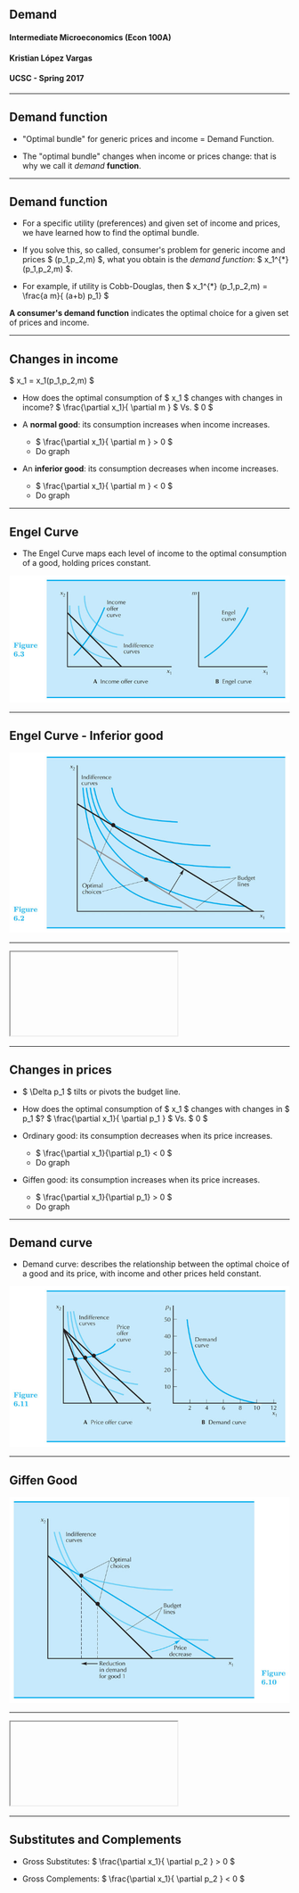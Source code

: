 
## Demand

#### Intermediate Microeconomics (Econ 100A)

#### Kristian López Vargas

#### UCSC - Spring 2017

---------------------------------------

## Demand function

* "Optimal bundle" for generic prices and income = Demand Function.

* The "optimal bundle" changes when income or prices change: that is why we call it _demand_ **function**.

---------------------------------------

## Demand function

* For a specific utility (preferences) and given set of income and prices, we have learned how to find the optimal bundle.
 
* If you solve this, so called, consumer's problem for generic income and prices $ (p_1,p_2,m) $, what you obtain is the _demand function_: $ x_1^{\*}(p_1,p_2,m) $.

* For example, if utility is Cobb-Douglas, then $ x_1^{\*} (p_1,p_2,m) = \\frac{a m}{ (a+b) p_1} $

**A consumer's demand function** indicates the optimal choice for a given set of prices and income. 
 
-----------

## Changes in income

$ x_1 = x_1(p_1,p_2,m) $

* How does the optimal consumption of $ x_1 $ changes with changes in income? $ \\frac{\\partial x_1}{ \\partial m } $ Vs. $ 0 $

* A **normal good**: its consumption increases when income increases. 
    * $ \\frac{\\partial x_1}{ \\partial m } > 0 $
    * Do graph

* An **inferior good**: its consumption decreases when income increases.
    * $ \\frac{\\partial x_1}{ \\partial m } < 0 $ 
    * Do graph

----------

## Engel Curve

* The Engel Curve maps each level of income to the optimal consumption of a good, holding prices constant. 

![](img/Ch6/INTMIC9_FIG06_03.jpg)

----------

## Engel Curve - Inferior good

![](img/Ch6/INTMIC9_FIG06_02.jpg)

----------

<iframe 

src="https://www.econgraphs.org/graphs/micro/consumer_theory/utility_demands_engel?embed=true&textbook=varian" 

style="border:0px #FFFFFF none;" name="myiFrame" scrolling="auto" frameborder="0" marginheight="0px" marginwidth="0px" height="600px" width="850px"

></iframe>

----------

## Changes in prices

* $ \\Delta p_1 $ tilts or pivots the budget line.

* How does the optimal consumption of $ x_1 $ changes with changes in $ p_1 $? $ \\frac{\\partial x_1}{ \\partial p_1 } $ Vs. $ 0 $

* Ordinary good: its consumption decreases when its price increases. 
    * $ \\frac{\\partial x_1}{\\partial p_1} < 0 $
    * Do graph

* Giffen good: its consumption increases when its price increases. 
    * $ \\frac{\\partial x_1}{\\partial p_1} > 0 $
    * Do graph

-----------

## Demand curve

* Demand curve: describes the relationship between the optimal choice of a good and its price, with income and other prices held constant.

![](img/Ch6/INTMIC9_FIG06_11.jpg)

-----------

## Giffen Good

![](img/Ch6/INTMIC9_FIG06_10.jpg)

----------

<iframe 

src="https://www.econgraphs.org/graphs/micro/consumer_theory/utility_demands_engel?embed=true&textbook=varian" 

style="border:0px #FFFFFF none;" name="myiFrame" scrolling="auto" frameborder="0" marginheight="0px" marginwidth="0px" height="600px" width="850px"

></iframe>

-----------

## Substitutes and Complements


* Gross Substitutes: $ \\frac{\\partial x_1}{ \\partial p_2 } > 0 $

* Gross Complements: $ \\frac{\\partial x_1}{ \\partial p_2 } < 0 $


<!------

A. Demand functions — relate prices and income to choices

B. How do choices change as economic environment changes?

1. **changes in income**
a) this is a parallel shift out of the budget line
b) increase in income increases demand — normal good. Figure 6.1.
c) increase in income decreases demand — inferior good. Figure 6.2.
d) as income changes, the optimal choice moves along the **income expan-
sion path**
e) the relationship between the optimal choice and income, with prices fixed, is called the **Engel curve**. Figure 6.3.

2. changes in **price**
a) this is a tilt or pivot of the budget line
b) decrease in price increases demand — **ordinary good**. Figure 6.9.
c) decrease in price decreases demand — **Giffen good**. Figure 6.10.
d) as price changes the optimal choice moves along the **offer curve**
e) the relationship between the optimal choice and a price, with income
and the other price fixed, is called the **demand curve**


https://www.econgraphs.org/graphs/micro/consumer_theory/utility_and_demand


https://www.econgraphs.org/graphs/micro/consumer_theory/utility_demands_engel

C. Examples
1. perfect substitutes. Figure 6.12.
2. perfect complements. Figure 6.13.
3. discrete good. Figure 6.14.
a) reservation price — price where consumer is just indifferent between consuming next unit of good and not consuming it
b) u(0,m) = u(1,m − r1)
c) special case: quasilinear preferences
d) v(0) + m = v(1) + m − r1
e) assume that v(0) = 0
f) then r1 = v(1)
g) similarly, r2 = v(2) − v(1)
h) reservation prices just measure marginal utilities
D. Substitutes and complements
1. increase in p2 increases demand for x1 — substitutes
2. increase in p2 decreases demand for x1 — complements
E. Inverse demand curve
1. usually think of demand curve as measuring quantity as a function of price
— but can also think of price as a function of quantity
2. this is the inverse demand curve
3. same relationship, just represented differently


-->



<!--

// This piece of code below creates the reveal presentation and pushes to GitHub and then deploys to GitHub pages. Modify the commit message and paste it into terminal.

cd docs && \
pandoc  \
-t revealjs -V revealjs-url=reveal.js \
--css=reveal.js/css/theme/simple.css \
-H reveal.js/js/revealMathJax.js \
-s S6_Demand_Ch6.md -o S6_Demand_Ch6.html && \
cd .. && \
git add docs/S6_Demand_Ch6.html && \
git commit -am " add content to S6_Demand_Ch6.md " && \
git push origin master && \
mkdocs gh-deploy 

-->